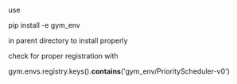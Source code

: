 use 

pip install -e gym_env

in parent directory to install properly

check for proper registration with 

gym.envs.registry.keys().__contains__('gym_env/PriorityScheduler-v0')